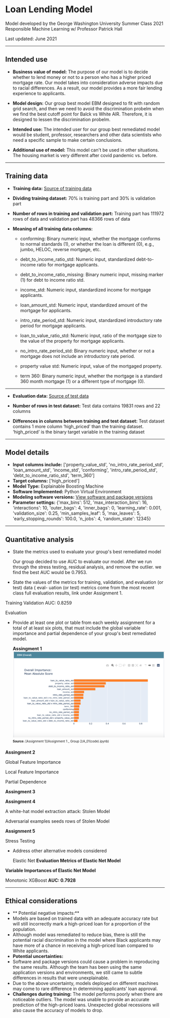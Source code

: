 # Loan Lending Model #

Model developed by the George Washington University Summer Class 2021 
Responsible Machine Learning w/ Professor Patrick Hall

Last updated: June 2021

***
## Intended use
* **Business value of model:**  The purpose of our model is to decide whether to lend money or not to a person who has a higher priced mortgage rate. Our model takes into consideration adverse impacts due to racial differences. As a result, our model provides a more fair lending experience to applicants.

* **Model design:** Our group best model EBM designed to fit with random grid search, and then we need to avoid the discrimination probelm when we find the best cutoff point for Balck vs White AIR. Therefore, it is designed to lessen the discrimination probelm. 

* **Intended use:**   The intended user for our group best remediated model would be student, professor, researchers and other data scientists who need a specific sample to make certain conclusions.  

* **Additional use of model:** This model can't be used in other situations. The housing market is very different after covid pandemic vs. before.

***
## Training data

*  **Training data:** [Source of training data](https://github.com/jphall663/GWU_rml/blob/master/assignments/data/hmda_train_preprocessed.zip)

* **Dividing training dataset:** 70% is training part and 30% is validation part

* **Number of rows in training and validation part:** Training part has 111972 rows of data and validation part has 48366 rows of data

* **Meaning of all training data columns:**

  * conforming: Binary numeric input, whether the mortgage conforms to normal standards (1), or whether the loan is different (0), e.g., jumbo, HELOC, reverse mortgage, etc. 	

  * debt_to_income_ratio_std: Numeric input, standardized debt-to-income ratio for mortgage applicants.
 
  * debt_to_income_ratio_missing: Binary numeric input, missing marker (1) for debt to income ratio std.
  
  * income_std: Numeric input, standardized income for mortgage applicants.
  
  * loan_amount_std: Numeric input, standardized amount of the mortgage for applicants.

  * intro_rate_period_std: Numeric input, standardized introductory rate period for mortgage applicants.
 						
  * loan_to_value_ratio_std: Numeric input, ratio of the mortgage size to the value of the property for mortgage applicants.
 		
  * no_intro_rate_period_std: Binary numeric input, whether or not a mortgage does not include an introductory rate period.
 			
  * property value std: Numeric input, value of the mortgaged property.
 					
  * term 360: Binary numeric input, whether the mortgage is a standard 360 month mortgage (1) or a different type of mortgage (0). 
 						

***
*  **Evaluation data:** [Source of test data](https://github.com/jphall663/GWU_rml/blob/master/assignments/data/hmda_test_preprocessed.zip)

* **Number of rows in test dataset:** Test data contains 19831 rows and 22 columns

* **Differences in columns between training and test dataset:** Test dataset contains 1 more column ‘high_priced’ than the training dataset. ‘high_priced’ is the binary target variable in the training dataset

***
## Model details
*  **Input columns include:** ['property_value_std',
               'no_intro_rate_period_std',
               'loan_amount_std',
               'income_std',
               'conforming',
               'intro_rate_period_std',
               'debt_to_income_ratio_std',
               'term_360']
*  **Target columns:** ['high_priced']
*  **Model Type:** Explainable Boosting Machine
*  **Software Implemented:** Python Virtual Environment
*  **Modeling software versions:**  [View software and package versions](https://github.com/jphall663/GWU_rml/blob/master/assignments/requirements.txt)
*  **Parameter settings:** {'max_bins': 512,
              'max_interaction_bins': 16,
              'interactions': 10,
              'outer_bags': 4,
              'inner_bags': 0,
              'learning_rate': 0.001,
              'validation_size': 0.25,
              'min_samples_leaf': 5,
              'max_leaves': 5,
              'early_stopping_rounds': 100.0,
              'n_jobs': 4, 
              'random_state': 12345}


***
## Quantitative analysis
* State the metrics used to evaluate your group's best remediated model<p>
Our group decided to use AUC to evaluate our model. After we run through the stress testing, residual analysis, and remove the outlier. we find the best AUC would be 0.7953. 

* State the values of the metrics for training, validation, and evaluation (or test) data { eval-
uation (or test) metrics come from the most recent class full evaluation results, link under
Assignment 1.

Training
Validation AUC: 0.8259

Evaluation


* Provide at least one plot or table from each weekly assignment for a total of at least six plots, that must include the global variable importance and partial dependence of your group's best remediated model.<p>
**Assingment 1**
![Assignment_! image](img/Graph_1.png)
<sub><sup>**Source:** [Assignment 1](Assignment 1 _ Group 2/A_01(code).ipynb)</sup></sub>
	
**Assingment 2**<p>
Global Feature Importance<p>
<p>
Local Feature Importance<p>
<p>

Partial Dependence <p>




**Assingment 3**<p>


**Assingment 4**<p>
A white-hat model extraction attack: Stolen Model<p>
<p>

Adversarial examples seeds rows of Stolen Model<p>
<p>

**Assignment 5**<p>
Stress Testing<p>
<p>



* Address other alternative models considered<p>
Elastic Net
**Evaluation Metrics of Elastic Net Model**


**Variable Importances of Elastic Net Model**



Monotonic XGBoost
**AUC: 0.7928**



***
## Ethical considerations
* ** Potential negative impacts:**
* Models are based on trained data with an adequate accuracy rate but will still incorrectly mark a high-priced loan for a proportion of the population.   
* Although model was remediated to reduce bias, there is still the potential racial discrimination in the model where Black applicants may have more of a chance in receiving a high-priced loan compared to White applicants. 
* **Potential uncertainties:** 
* Software and package versions could cause a problem in reproducing the same results.  Although the team has been using the same application versions and environments, we still came to subtle differences in results that were unexplainable. 
* Due to the above uncertainty, models deployed on different machines may come to rare difference in determining applicants’ loan approval.  
* **Challenges during training:** The model performs poorly when there are noticeable outliers.  The model was unable to provide an accurate prediction of the high-priced loans.  Unexpected global recessions will also cause the accuracy of models to drop. 
	

